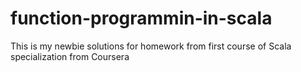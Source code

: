 # function-programmin-in-scala

This is my newbie solutions for homework from first course of Scala specialization from Coursera
